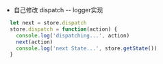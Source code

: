 - 自己修改 dispatch -- logger实现

```js
  let next = store.dispatch
  store.dispatch = function(action) {
    console.log('dispatching...', action)
    next(action)
    console.log('next State...', store.getState())
  }
```

